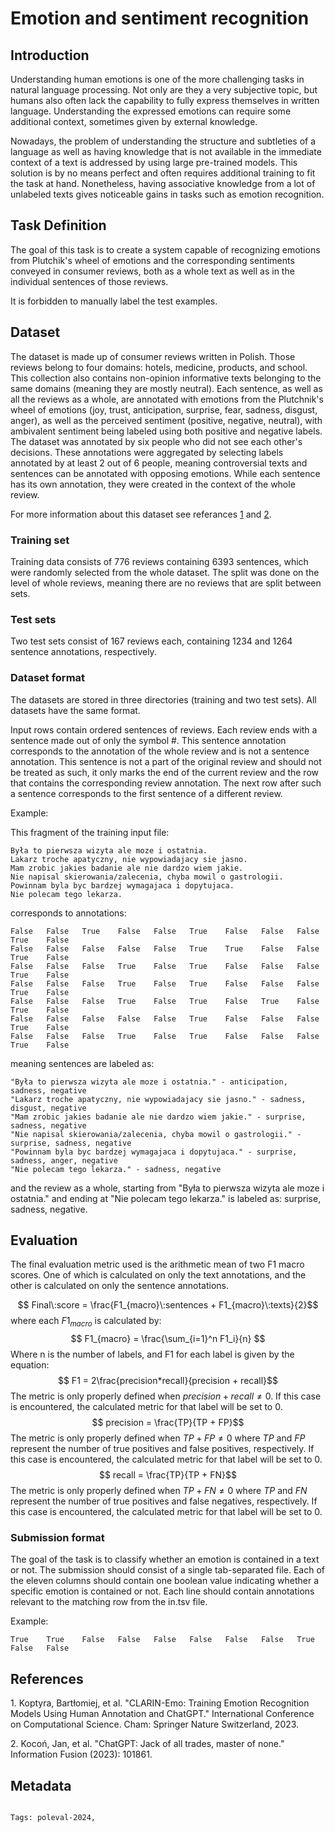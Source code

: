 # Emotion and sentiment recognition

## Introduction
Understanding human emotions is one of the more challenging tasks in natural language processing. Not only are they a very subjective topic, but humans also often lack the capability to fully express themselves in written language. Understanding the expressed emotions can require some additional context, sometimes given by external knowledge.

Nowadays, the problem of understanding the structure and subtleties of a language as well as having knowledge that is not available in the immediate context of a text is addressed by using large pre-trained models. This solution is by no means perfect and often requires additional training to fit the task at hand. Nonetheless, having associative knowledge from a lot of unlabeled texts gives noticeable gains in tasks such as emotion recognition.

## Task Definition
The goal of this task is to create a system capable of recognizing emotions from Plutchik's wheel of emotions and the corresponding sentiments conveyed in consumer reviews, both as a whole text as well as in the individual sentences of those reviews.

It is forbidden to manually label the test examples.

## Dataset
The dataset is made up of consumer reviews written in Polish. Those reviews belong to four domains: hotels, medicine, products, and school. This collection also contains non-opinion informative texts belonging to the same domains (meaning they are mostly neutral). Each sentence, as well as all the reviews as a whole, are annotated with emotions from the Plutchnik's wheel of emotions (joy, trust, anticipation, surprise, fear, sadness, disgust, anger), as well as the perceived sentiment (positive, negative, neutral), with ambivalent sentiment being labeled using both positive and negative labels. The dataset was annotated by six people who did not see each other's decisions. These annotations were aggregated by selecting labels annotated by at least 2 out of 6 people, meaning controversial texts and sentences can be annotated with opposing emotions. While each sentence has its own annotation, they were created in the context of the whole review.

For more information about this dataset see referances [1](#ref-1) and [2](#ref-2).

### Training set
Training data consists of 776 reviews containing 6393 sentences, which were randomly selected from the whole dataset. The split was done on the level of whole reviews, meaning there are no reviews that are split between sets.

### Test sets
Two test sets consist of 167 reviews each, containing 1234 and 1264 sentence annotations, respectively.

### Dataset format
The datasets are stored in three directories (training and two test sets). All datasets have the same format.

Input rows contain ordered sentences of reviews. Each review ends with a sentence made out of only the symbol #. This sentence annotation corresponds to the annotation of the whole review and is not a sentence annotation. This sentence is not a part of the original review and should not be treated as such, it only marks the end of the current review and the row that contains the corresponding review annotation. The next row after such a sentence corresponds to the first sentence of a different review.

Example:

This fragment of the training input file:
```
Była to pierwsza wizyta ale moze i ostatnia.
Lakarz troche apatyczny, nie wypowiadajacy sie jasno.
Mam zrobic jakies badanie ale nie dardzo wiem jakie.
Nie napisal skierowania/zalecenia, chyba mowil o gastrologii.
Powinnam byla byc bardzej wymagajaca i dopytujaca.
Nie polecam tego lekarza.
```
corresponds to annotations:
```
False	False	True	False	False	True	False	False	False	True	False
False	False	False	False	False	True	True	False	False	True	False
False	False	False	True	False	True	False	False	False	True	False
False	False	False	True	False	True	False	False	False	True	False
False	False	False	True	False	True	False	True	False	True	False
False	False	False	False	False	True	False	False	False	True	False
False	False	False	True	False	True	False	False	False	True	False
```
meaning sentences are labeled as:
```
"Była to pierwsza wizyta ale moze i ostatnia." - anticipation, sadness, negative
"Lakarz troche apatyczny, nie wypowiadajacy sie jasno." - sadness, disgust, negative
"Mam zrobic jakies badanie ale nie dardzo wiem jakie." - surprise, sadness, negative
"Nie napisal skierowania/zalecenia, chyba mowil o gastrologii." - surprise, sadness, negative
"Powinnam byla byc bardzej wymagajaca i dopytujaca." - surprise, sadness, anger, negative
"Nie polecam tego lekarza." - sadness, negative
```
and the review as a whole, starting from "Była to pierwsza wizyta ale moze i ostatnia." and ending at "Nie polecam tego lekarza." is labeled as: surprise, sadness, negative.


## Evaluation
The final evaluation metric used is the arithmetic mean of two F1 macro scores. One of which is calculated on only the text annotations, and the other is calculated on only the sentence annotations.


$$ Final\:score = \frac{F1_{macro}\:sentences + F1_{macro}\:texts}{2}$$
where each $F1_{macro}$ is calculated by:
$$ F1_{macro} = \frac{\sum_{i=1}^n F1_i}{n} $$
Where n is the number of labels, and F1 for each label is given by the equation:
$$ F1 = 2\frac{precision*recall}{precision + recall}$$
The metric is only properly defined when $precision + recall \neq 0$. If this case is encountered, the calculated metric for that label will be set to 0.
$$ precision = \frac{TP}{TP + FP}$$
The metric is only properly defined when $TP + FP \neq 0$ where $TP$ and $FP$ represent the number of true positives and false positives, respectively. If this case is encountered, the calculated metric for that label will be set to 0.
$$ recall = \frac{TP}{TP + FN}$$
The metric is only properly defined when $TP + FN \neq 0$ where $TP$ and $FN$ represent the number of true positives and false negatives, respectively. If this case is encountered, the calculated metric for that label will be set to 0.

### Submission format
The goal of the task is to classify whether an emotion is contained in a text or not. The submission should consist of a single tab-separated file. Each of the eleven columns should contain one boolean value indicating whether a specific emotion is contained or not. Each line should contain annotations relevant to the matching row from the in.tsv file.

Example:
```
True	True	False	False	False	False	False	False	True	False	False
```

## References
<span id="ref-1">1. Koptyra, Bartłomiej, et al. "CLARIN-Emo: Training Emotion Recognition Models Using Human Annotation and ChatGPT." International Conference on Computational Science. Cham: Springer Nature Switzerland, 2023.</span>

<span id="ref-2">2. Kocoń, Jan, et al. "ChatGPT: Jack of all trades, master of none." Information Fusion (2023): 101861.</span>

## Metadata
                                                                                                              Tags: poleval-2024,
